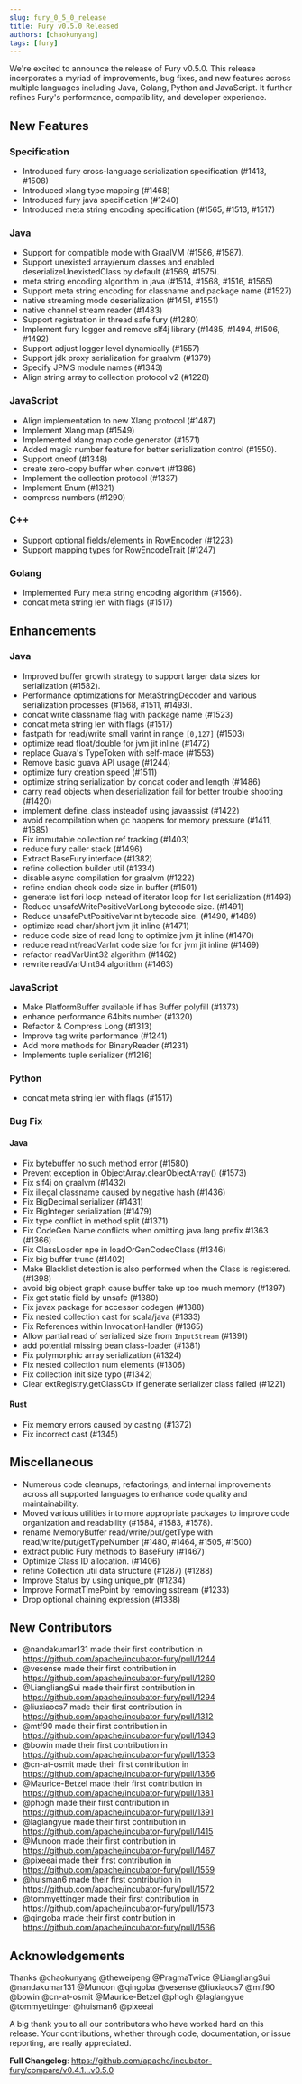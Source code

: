 ```yaml
---
slug: fury_0_5_0_release
title: Fury v0.5.0 Released
authors: [chaokunyang]
tags: [fury]
---
```


We're excited to announce the release of Fury v0.5.0. This release incorporates a myriad of improvements, bug fixes, and new features across multiple languages including Java, Golang, Python and JavaScript. It further refines Fury's performance, compatibility, and developer experience.

## New Features

### Specification

- Introduced fury cross-language serialization specification (#1413, #1508) 
- Introduced xlang type mapping (#1468)
- Introduced fury java specification (#1240)
- Introduced meta string encoding specification (#1565, #1513, #1517)

### Java

- Support for compatible mode with GraalVM (#1586, #1587).
- Support unexisted array/enum classes and enabled deserializeUnexistedClass by default (#1569, #1575).
- meta string encoding algorithm in java (#1514, #1568, #1516, #1565)
- Support meta string encoding for classname and package name (#1527)
- native streaming mode deserialization (#1451, #1551)
- native channel stream reader (#1483)
- Support registration in thread safe fury (#1280)
- Implement fury logger and remove slf4j library (#1485, #1494, #1506, #1492)
- Support adjust logger level dynamically (#1557)
- Support jdk proxy serialization for graalvm (#1379)
- Specify JPMS module names (#1343)
- Align string array to collection protocol v2 (#1228)

### JavaScript

- Align implementation to new Xlang protocol (#1487) 
- Implement Xlang map (#1549)
- Implemented xlang map code generator (#1571)
- Added magic number feature for better serialization control (#1550).
- Support oneof (#1348)
- create zero-copy buffer when convert (#1386)
- Implement the collection protocol (#1337)
- Implement Enum (#1321)
- compress numbers (#1290)

### C++

- Support optional fields/elements in RowEncoder (#1223)
- Support mapping types for RowEncodeTrait (#1247)

### Golang

- Implemented Fury meta string encoding algorithm (#1566).
- concat meta string len with flags (#1517)

## Enhancements

### Java

- Improved buffer growth strategy to support larger data sizes for serialization (#1582).
- Performance optimizations for MetaStringDecoder and various serialization processes (#1568, #1511, #1493).
- concat write classname flag with package name (#1523)
- concat meta string len with flags (#1517)
- fastpath for read/write small varint in range `[0,127]` (#1503)
- optimize read float/double for jvm jit inline (#1472)
- replace Guava's TypeToken with self-made (#1553)
- Remove basic guava API usage (#1244)
- optimize fury creation speed (#1511)
- optimize string serialization by concat coder and length (#1486)
- carry read objects when deserialization fail for better trouble shooting (#1420)
- implement define_class insteadof using javaassist (#1422)
- avoid recompilation when gc happens for memory pressure (#1411, #1585)
- Fix immutable collection ref tracking (#1403)
- reduce fury caller stack (#1496)
- Extract BaseFury interface (#1382)
- refine collection builder util (#1334)
- disable async compilation for graalvm (#1222)
- refine endian check code size in buffer (#1501)
- generate list fori loop instead of iterator loop for list serialization (#1493)
- Reduce unsafeWritePositiveVarLong bytecode size. (#1491)
- Reduce unsafePutPositiveVarInt bytecode size. (#1490, #1489)
- optimize read char/short jvm jit inline (#1471)
- reduce code size of read long to optimize jvm jit inline (#1470)
- reduce readInt/readVarInt code size for for jvm jit inline (#1469)
- refactor readVarUint32 algorithm (#1462)
- rewrite readVarUint64 algorithm (#1463)

### JavaScript

- Make PlatformBuffer available if has Buffer polyfill (#1373)
- enhance performance 64bits number (#1320)
- Refactor & Compress Long (#1313)
- Improve tag write performance (#1241)
- Add more methods for BinaryReader (#1231)
- Implements tuple serializer (#1216)

### Python

- concat meta string len with flags (#1517)

### Bug Fix

#### Java

- Fix bytebuffer no such method error (#1580)
- Prevent exception in ObjectArray.clearObjectArray() (#1573)
- Fix slf4j on graalvm (#1432)
- Fix illegal classname caused by negative hash (#1436)
- Fix BigDecimal serializer (#1431)
- Fix BigInteger serialization (#1479)
- Fix type conflict in method split (#1371)
- Fix CodeGen Name conflicts when omitting java.lang prefix #1363 (#1366)
- Fix ClassLoader npe in loadOrGenCodecClass (#1346)
- Fix big buffer trunc (#1402)
- Make Blacklist detection is also performed when the Class is registered. (#1398)
- avoid big object graph cause buffer take up too much memory (#1397)
- Fix get static field by unsafe (#1380)
- Fix javax package for accessor codegen (#1388)
- Fix nested collection cast for scala/java (#1333)
- Fix References within InvocationHandler (#1365)
- Allow partial read of serialized size from `InputStream` (#1391)
- add potential missing bean class-loader (#1381)
- Fix polymorphic array serialization (#1324)
- Fix nested collection num elements (#1306)
- Fix collection init size typo (#1342)
- Clear extRegistry.getClassCtx if generate serializer class failed (#1221)

#### Rust

- Fix memory errors caused by casting (#1372)
- Fix incorrect cast (#1345)

## Miscellaneous

- Numerous code cleanups, refactorings, and internal improvements across all supported languages to enhance code quality
  and maintainability.
- Moved various utilities into more appropriate packages to improve code organization and readability (#1584, #1583,
  #1578).
- rename MemoryBuffer read/write/put/getType with read/write/put/getTypeNumber  (#1480, #1464, #1505, #1500)
- extract public Fury methods to BaseFury (#1467)
- Optimize Class ID allocation. (#1406)
- refine Collection util data structure (#1287) (#1288)
- Improve Status by using unique_ptr (#1234)
- Improve FormatTimePoint by removing sstream (#1233)
- Drop optional chaining expression (#1338)

## New Contributors
* @nandakumar131 made their first contribution in https://github.com/apache/incubator-fury/pull/1244
* @vesense made their first contribution in https://github.com/apache/incubator-fury/pull/1260
* @LiangliangSui made their first contribution in https://github.com/apache/incubator-fury/pull/1294
* @liuxiaocs7 made their first contribution in https://github.com/apache/incubator-fury/pull/1312
* @mtf90 made their first contribution in https://github.com/apache/incubator-fury/pull/1343
* @bowin made their first contribution in https://github.com/apache/incubator-fury/pull/1353
* @cn-at-osmit made their first contribution in https://github.com/apache/incubator-fury/pull/1366
* @Maurice-Betzel made their first contribution in https://github.com/apache/incubator-fury/pull/1381
* @phogh made their first contribution in https://github.com/apache/incubator-fury/pull/1391
* @laglangyue made their first contribution in https://github.com/apache/incubator-fury/pull/1415
* @Munoon made their first contribution in https://github.com/apache/incubator-fury/pull/1467
* @pixeeai made their first contribution in https://github.com/apache/incubator-fury/pull/1559
* @huisman6 made their first contribution in https://github.com/apache/incubator-fury/pull/1572
* @tommyettinger made their first contribution in https://github.com/apache/incubator-fury/pull/1573
* @qingoba made their first contribution in https://github.com/apache/incubator-fury/pull/1566

## Acknowledgements

Thanks @chaokunyang @theweipeng @PragmaTwice @LiangliangSui @nandakumar131 @Munoon @qingoba @vesense @liuxiaocs7 @mtf90 @bowin @cn-at-osmit @Maurice-Betzel @phogh @laglangyue @tommyettinger @huisman6 @pixeeai

A big thank you to all our contributors who have worked hard on this release. Your contributions, whether through code,
documentation, or issue reporting, are really appreciated.

**Full Changelog**: https://github.com/apache/incubator-fury/compare/v0.4.1...v0.5.0



